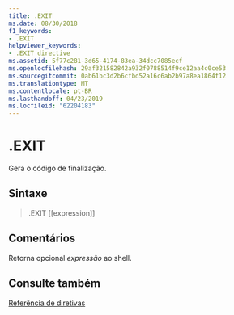 ```yaml
---
title: .EXIT
ms.date: 08/30/2018
f1_keywords:
- .EXIT
helpviewer_keywords:
- .EXIT directive
ms.assetid: 5f77c281-3d65-4174-83ea-34dcc7085ecf
ms.openlocfilehash: 29af321582842a932f0788514f9ce12aa4c0ce53
ms.sourcegitcommit: 0ab61bc3d2b6cfbd52a16c6ab2b97a8ea1864f12
ms.translationtype: MT
ms.contentlocale: pt-BR
ms.lasthandoff: 04/23/2019
ms.locfileid: "62204183"
---
```

# <a name="exit"></a>.EXIT

Gera o código de finalização.

## <a name="syntax"></a>Sintaxe

> .EXIT [[expression]]

## <a name="remarks"></a>Comentários

Retorna opcional *expressão* ao shell.

## <a name="see-also"></a>Consulte também

[Referência de diretivas](../../assembler/masm/directives-reference.md)<br/>